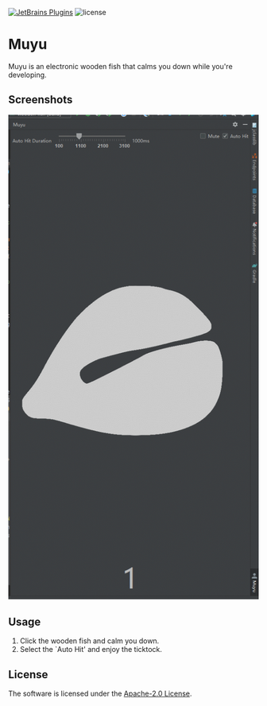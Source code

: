 [![JetBrains Plugins](https://img.shields.io/jetbrains/plugin/v/21545-muyu)](https://plugins.jetbrains.com/plugin/21545-muyu)
![license](https://img.shields.io/github/license/ryoii/muyu.svg)

# Muyu

Muyu is an electronic wooden fish that calms you down while you're developing.

## Screenshots

![context menu](screenshots/preview.gif)

## Usage

1. Click the wooden fish and calm you down.
2. Select the `Auto Hit' and enjoy the ticktock.

## License
The software is licensed under the [Apache-2.0 License](LICENSE).

